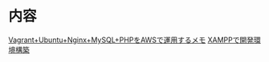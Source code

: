 # 内容

[Vagrant+Ubuntu+Nginx+MySQL+PHPをAWSで運用するメモ](vagrant-nginx/README.md)
[XAMPPで開発環境構築](xampp-apache/README.md)
